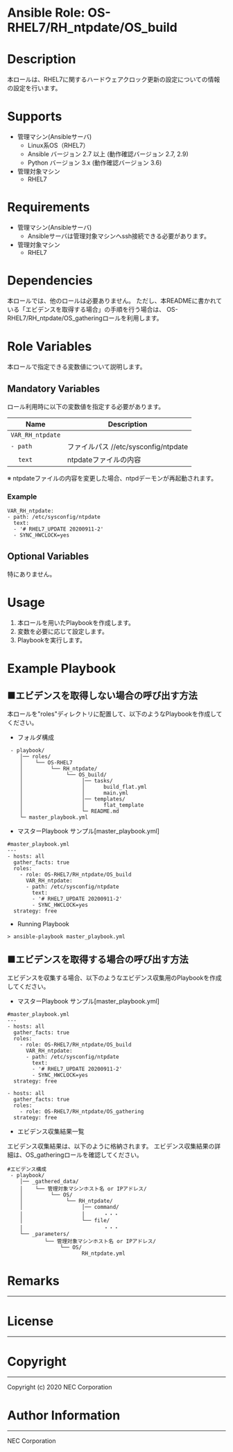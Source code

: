 Ansible Role: OS-RHEL7/RH_ntpdate/OS_build
=======================================================
# Description
本ロールは、RHEL7に関するハードウェアクロック更新の設定についての情報の設定を行います。

# Supports
- 管理マシン(Ansibleサーバ)
  * Linux系OS（RHEL7）
  * Ansible バージョン 2.7 以上 (動作確認バージョン 2.7, 2.9)
  * Python バージョン 3.x  (動作確認バージョン 3.6)
- 管理対象マシン
  * RHEL7

# Requirements
- 管理マシン(Ansibleサーバ)
  * Ansibleサーバは管理対象マシンへssh接続できる必要があります。
- 管理対象マシン
  * RHEL7

# Dependencies

本ロールでは、他のロールは必要ありません。
ただし、本READMEに書かれている「エビデンスを取得する場合」の手順を行う場合は、
OS-RHEL7/RH_ntpdate/OS_gatheringロールを利用します。

# Role Variables

本ロールで指定できる変数値について説明します。

## Mandatory Variables

ロール利用時に以下の変数値を指定する必要があります。

| Name | Description | 
| ---- | ----------- | 
| `VAR_RH_ntpdate` | | 
| `- path` | ファイルパス //etc/sysconfig/ntpdate | 
| &nbsp;&nbsp;&nbsp;&nbsp;`text` | ntpdateファイルの内容 | 

※ ntpdateファイルの内容を変更した場合、ntpdデーモンが再起動されます。

### Example
~~~
VAR_RH_ntpdate:
- path: /etc/sysconfig/ntpdate
  text:
  - '# RHEL7_UPDATE 20200911-2'
  - SYNC_HWCLOCK=yes
~~~


## Optional Variables

特にありません。

# Usage

1. 本ロールを用いたPlaybookを作成します。
2. 変数を必要に応じて設定します。
3. Playbookを実行します。

# Example Playbook

## ■エビデンスを取得しない場合の呼び出す方法

本ロールを"roles"ディレクトリに配置して、以下のようなPlaybookを作成してください。

- フォルダ構成

~~~
 - playbook/
    │── roles/
    │    └── OS-RHEL7
    │         └── RH_ntpdate/
    │              └── OS_build/
    │                   │── tasks/
    │                   │      build_flat.yml
    │                   │      main.yml
    │                   │── templates/
    │                   │      flat_template
    │                   └─ README.md
    └─ master_playbook.yml
~~~

- マスターPlaybook サンプル[master_playbook.yml]

~~~
#master_playbook.yml
---
- hosts: all
  gather_facts: true
  roles:
    - role: OS-RHEL7/RH_ntpdate/OS_build
      VAR_RH_ntpdate:
      - path: /etc/sysconfig/ntpdate
        text:
        - '# RHEL7_UPDATE 20200911-2'
        - SYNC_HWCLOCK=yes
  strategy: free
~~~

- Running Playbook

~~~
> ansible-playbook master_playbook.yml
~~~

## ■エビデンスを取得する場合の呼び出す方法

エビデンスを収集する場合、以下のようなエビデンス収集用のPlaybookを作成してください。  

- マスターPlaybook サンプル[master_playbook.yml]

~~~
#master_playbook.yml
---
- hosts: all
  gather_facts: true
  roles:
    - role: OS-RHEL7/RH_ntpdate/OS_build
      VAR_RH_ntpdate:
      - path: /etc/sysconfig/ntpdate
        text:
        - '# RHEL7_UPDATE 20200911-2'
        - SYNC_HWCLOCK=yes
  strategy: free

- hosts: all
  gather_facts: true
  roles:
    - role: OS-RHEL7/RH_ntpdate/OS_gathering
  strategy: free
~~~

- エビデンス収集結果一覧

エビデンス収集結果は、以下のように格納されます。
エビデンス収集結果の詳細は、OS_gatheringロールを確認してください。

~~~
#エビデンス構成
 - playbook/
    │── _gathered_data/
    │    └── 管理対象マシンホスト名 or IPアドレス/
    │         └── OS/
    │              └── RH_ntpdate/
    │                   │── command/
    │                   │      ・・・
    │                   └── file/
    │                          ・・・
    └── _parameters/
            └── 管理対象マシンホスト名 or IPアドレス/
                 └── OS/
                        RH_ntpdate.yml
~~~

# Remarks
-------

# License
-------

# Copyright
---------
Copyright (c) 2020 NEC Corporation

# Author Information
------------------
NEC Corporation
